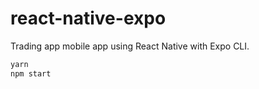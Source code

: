 # react-native-expo

Trading app mobile app using React Native with Expo CLI.

```bash
yarn
npm start
```
